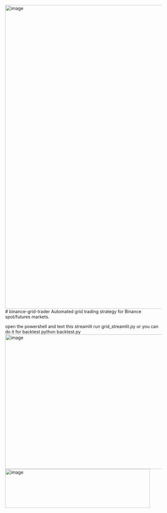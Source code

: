 <img width="1337" height="975" alt="image" src="https://github.com/user-attachments/assets/bc6e13b6-e323-4575-bb04-03cb6405ad76" /># binance-grid-trader
Automated grid trading strategy for Binance spot/futures markets.


open the powershell and text this  streamlit run grid_streamlit.py
or you can do it for backtest python backtest.py 
<img width="883" height="432" alt="image" src="https://github.com/user-attachments/assets/0d89e7d6-870e-4ddc-8638-0130d150aa28" />
<img width="465" height="125" alt="image" src="https://github.com/user-attachments/assets/4fa48728-ff5c-45f8-af4a-d5212239ecf7" />







